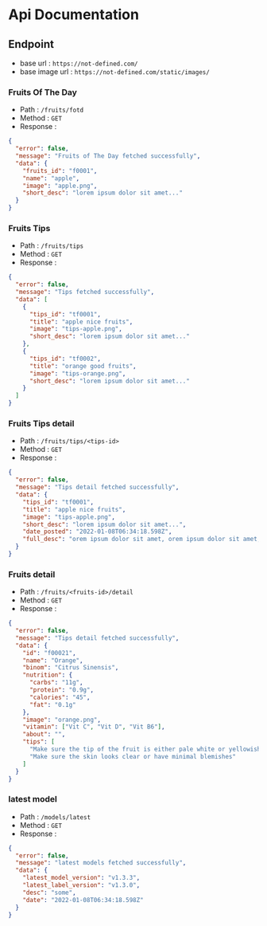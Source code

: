 # Api Documentation

## Endpoint

- base url : `https://not-defined.com/`
- base image url : `https://not-defined.com/static/images/`

### Fruits Of The Day

- Path : `/fruits/fotd`
- Method : `GET`
- Response :

```json
{
  "error": false,
  "message": "Fruits of The Day fetched successfully",
  "data": {
    "fruits_id": "f0001",
    "name": "apple",
    "image": "apple.png",
    "short_desc": "lorem ipsum dolor sit amet..."
  }
}
```

### Fruits Tips

- Path : `/fruits/tips`
- Method : `GET`
- Response :

```json
{
  "error": false,
  "message": "Tips fetched successfully",
  "data": [
    {
      "tips_id": "tf0001",
      "title": "apple nice fruits",
      "image": "tips-apple.png",
      "short_desc": "lorem ipsum dolor sit amet..."
    },
    {
      "tips_id": "tf0002",
      "title": "orange good fruits",
      "image": "tips-orange.png",
      "short_desc": "lorem ipsum dolor sit amet..."
    }
  ]
}
```

### Fruits Tips detail

- Path : `/fruits/tips/<tips-id>`
- Method : `GET`
- Response :

```json
{
  "error": false,
  "message": "Tips detail fetched successfully",
  "data": {
    "tips_id": "tf0001",
    "title": "apple nice fruits",
    "image": "tips-apple.png",
    "short_desc": "lorem ipsum dolor sit amet...",
    "date_posted": "2022-01-08T06:34:18.598Z",
    "full_desc": "orem ipsum dolor sit amet, orem ipsum dolor sit amet,orem ipsum dolor sit amet,orem ipsum dolor sit amet"
  }
}
```

### Fruits detail

- Path : `/fruits/<fruits-id>/detail`
- Method : `GET`
- Response :

```json
{
  "error": false,
  "message": "Tips detail fetched successfully",
  "data": {
    "id": "f00021",
    "name": "Orange",
    "binom": "Citrus Sinensis",
    "nutrition": {
      "carbs": "11g",
      "protein": "0.9g",
      "calories": "45",
      "fat": "0.1g"
    },
    "image": "orange.png",
    "vitamin": ["Vit C", "Vit D", "Vit B6"],
    "about": "",
    "tips": [
      "Make sure the tip of the fruit is either pale white or yellowish brown. Avoid oranges with dark-looking tip",
      "Make sure the skin looks clear or have minimal blemishes"
    ]
  }
}
```

### latest model

- Path : `/models/latest`
- Method : `GET`
- Response :

```json
{
  "error": false,
  "message": "latest models fetched successfully",
  "data": {
    "latest_model_version": "v1.3.3",
    "latest_label_version": "v1.3.0",
    "desc": "some",
    "date": "2022-01-08T06:34:18.598Z"
  }
}
```
